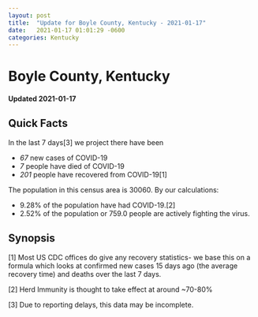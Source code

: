 ```yaml
---
layout: post
title:  "Update for Boyle County, Kentucky - 2021-01-17"
date:   2021-01-17 01:01:29 -0600
categories: Kentucky
---
```


# Boyle County, Kentucky
#### Updated 2021-01-17

## Quick Facts

In the last 7 days[3] we project there have been
- *67* new cases of COVID-19
- *7* people have died of COVID-19
- *201* people have recovered from COVID-19[1]

The population in this census area is 30060. By our calculations:
- 9.28% of the population have had COVID-19.[2]
- 2.52% of the population or 759.0 people are actively fighting the virus.

## Synopsis




[1] Most US CDC offices do give any recovery statistics- we base this on a formula which looks at confirmed new cases
15 days ago (the average recovery time) and deaths over the last 7 days.

[2] Herd Immunity is thought to take effect at around ~70-80%

[3] Due to reporting delays, this data may be incomplete.
 
    